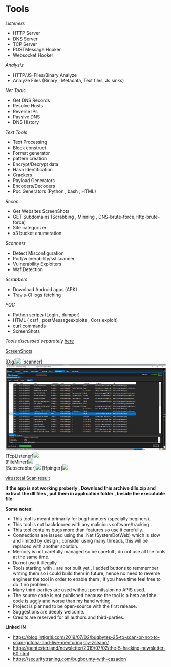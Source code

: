  





# Tools

*Listeners*
- HTTP Server
- DNS Server
- TCP Server
- POSTMessage Hooker
- Websocket Hooker

*Analysiz*
- HTTP/JS-Files/Binary Analyze 
- Analyze Files (Binary , Metadata, Text files, Js sinks) 

*Net Tools*
- Get DNS Records
- Resolve Hosts
- Reverse IPs
- Passive DNS
- DNS History 

*Text Tools*
- Text Processing 
- Block construct
- Format generator
- pattern creation
- Encrypt/Decrypt data
- Hash Identification
- Crackers
- Payload Generators
- Encoders/Decoders
- Poc Generators (Python , bash , HTML)

*Recon*
- Get Websites ScreenShots
- GET Subdomains (Scrabbing , Minning , DNS-brute-force,Http-brute-force)
 - Site categorizer 
- s3 bucket enumeration 

 *Scanners*
- Detect Misconfiguration 
- Port/vulnerability/ssl scanner
- Vulnerability Exploiters
- Waf Detection

*Scrabbers*
- Download Android apps (APK)
- Travis-CI logs fetching

*POC*
- Python scripts (Login , dumper)
- HTML ( csrf , postMessageexploits , Cors exploit)
- curl commands
- ScreenShots
 
*Tools discussed separately* [here](https://github.com/YasserGersy/cazador_unr/tree/master/doc) 

 <a href="/imgs" >ScreenShots </a>



[Dig]<img src="https://github.com/YasserGersy/cazador_unr/raw/master/imgs/Dig0.png"/>
[scanner]<img src="https://github.com/YasserGersy/cazador_unr/blob/master/imgs/scanner0.png" />
[TcpListener]<img src="https://github.com/YasserGersy/cazador_unr/blob/master/imgs/tcplistener3.png"/>  
[FileMiner]<img src="https://github.com/YasserGersy/cazador_unr/raw/master/imgs/FIleMiner.png"/>  
[Subscrabber]<img src="https://raw.githubusercontent.com/YasserGersy/cazador_unr/master/imgs/Subscrabber.png" />
[Hpinger]<img src="https://github.com/YasserGersy/cazador_unr/blob/master/imgs/pinger0.png?raw=true" />



<a href="https://www.virustotal.com/gui/file/0a59af8b6c192e4a8c02eea5d11737defce08adae1fdf4abd5cc50a4554d7a3d/detection" >virustotal Scan result</a>


**if the app is not working proberly , Download this archive dlls.zip  and extract the dll files , put them in application folder , beside the executable file**

**Some notes:** 

- This tool is meant primarily for bug hunnters (specially beginers).
- This tool is not backdoored with any malicious software/tracking .
- This tool contains bugs more than features so use it carefully.
- Connections are issued using  the .Net (SystemDotWeb) which is  slow and limited by design , consider using many threads, this will be replaced with another solution.
- Memory is not carefully managed so be carefull , do not use all the tools at the same time.
- Do not use it illegally 
- Tools starting with _ are not built yet , i added buttons to remmember writing them so i could build them in  future, hence no need to reverse engineer the tool in order to enable them , if you have time feel free to do it no problem.
- Many third-parties are used without permitssion no APIS used.
- The source code is not published because the tool is a beta and the code is uggly and worse than my hand writing.
- Project is planned to be open-source with the first release.
- Suggestions are deeply welcome. 
- Credits are reserved for all authors and third-parties.


**Linked IN**
- https://blog.intigriti.com/2019/07/02/bugbytes-25-to-scan-or-not-to-scan-gotcha-and-live-mentoring-by-zseano/
- https://pentester.land/newsletter/2019/07/02/the-5-hacking-newsletter-60.html
- https://securitytraning.com/bugbounty-with-cazador/
